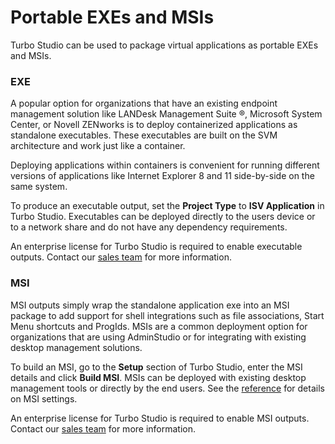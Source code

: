 # Portable EXEs and MSIs

Turbo Studio can be used to package virtual applications as portable EXEs and MSIs.

### EXE

A popular option for organizations that have an existing endpoint management solution like LANDesk Management Suite &reg;, Microsoft System Center, or Novell ZENworks is to deploy containerized applications as standalone executables. These executables are built on the SVM architecture and work just like a container. 

Deploying applications within containers is convenient for running different versions of applications like Internet Explorer 8 and 11 side-by-side on the same system. 

To produce an executable output, set the **Project Type** to **ISV Application** in Turbo Studio.   Executables can be deployed directly to the users device or to a network share and do not have any dependency requirements.

An enterprise license for Turbo Studio is required to enable executable outputs. Contact our [sales team](mailto:sales@turbo.net) for more information.

### MSI

MSI outputs simply wrap the standalone application exe into an MSI package to add support for shell integrations such as file associations, Start Menu shortcuts and ProgIds. MSIs are a common deployment option for organizations that are using AdminStudio or for integrating with existing desktop management solutions. 

To build an MSI, go to the **Setup** section of Turbo Studio, enter the MSI details and click **Build MSI**. MSIs can be deployed with existing desktop management tools or directly by the end users. See the [reference](../../reference/command-line/command-line-interface.html) for details on MSI settings.

An enterprise license for Turbo Studio is required to enable MSI outputs. Contact our [sales team](mailto:sales@turbo.net) for more information.